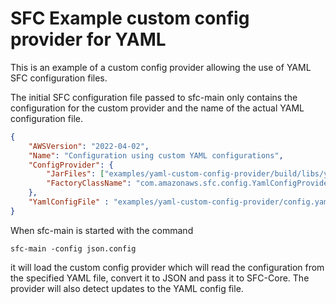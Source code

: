 # SFC Example custom config provider for YAML

This is an example of a custom config provider allowing the use of YAML SFC configuration files.

The initial SFC configuration file passed to sfc-main only contains the configuration for the custom provider and the name of the actual YAML configuration file.

```json
{ 
    "AWSVersion": "2022-04-02",
    "Name": "Configuration using custom YAML configurations",
    "ConfigProvider": {
        "JarFiles": ["examples/yaml-custom-config-provider/build/libs/yaml-custom-config-provider-1.0.0.jar"],
        "FactoryClassName": "com.amazonaws.sfc.config.YamlConfigProvider"
    },
    "YamlConfigFile" : "examples/yaml-custom-config-provider/config.yaml"
}
```

When sfc-main is started with the command

`sfc-main -config json.config`

it will load the custom config provider which will read the configuration from the specified YAML file, convert it to JSON and pass it to SFC-Core. The provider will also detect updates to the YAML config file.